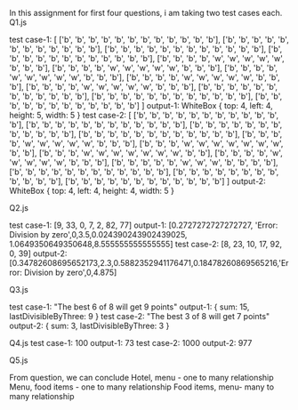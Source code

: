 In this assignment for first four questions, i am taking two test cases each.
Q1.js

test case-1:
[
  ['b', 'b', 'b', 'b', 'b', 'b', 'b', 'b', 'b', 'b', 'b', 'b'],
  ['b', 'b', 'b', 'b', 'b', 'b', 'b', 'b', 'b', 'b', 'b', 'b'],
  ['b', 'b', 'b', 'b', 'b', 'b', 'b', 'b', 'b', 'b', 'b', 'b'],
  ['b', 'b', 'b', 'b', 'b', 'b', 'b', 'b', 'b', 'b', 'b', 'b'],
  ['b', 'b', 'b', 'b', 'w', 'w', 'w', 'w', 'w', 'b', 'b', 'b'],
  ['b', 'b', 'b', 'b', 'w', 'w', 'w', 'w', 'w', 'b', 'b', 'b'],
  ['b', 'b', 'b', 'b', 'w', 'w', 'w', 'w', 'w', 'b', 'b', 'b'],
  ['b', 'b', 'b', 'b', 'w', 'w', 'w', 'w', 'w', 'b', 'b', 'b'],
  ['b', 'b', 'b', 'b', 'w', 'w', 'w', 'w', 'w', 'b', 'b', 'b'],
  ['b', 'b', 'b', 'b', 'b', 'b', 'b', 'b', 'b', 'b', 'b', 'b'],
  ['b', 'b', 'b', 'b', 'b', 'b', 'b', 'b', 'b', 'b', 'b', 'b'],
  ['b', 'b', 'b', 'b', 'b', 'b', 'b', 'b', 'b', 'b', 'b', 'b']
]
output-1:
WhiteBox { top: 4, left: 4, height: 5, width: 5 }
test case-2:
 [
  ['b', 'b', 'b', 'b', 'b', 'b', 'b', 'b', 'b', 'b', 'b', 'b'],
  ['b', 'b', 'b', 'b', 'b', 'b', 'b', 'b', 'b', 'b', 'b', 'b'],
  ['b', 'b', 'b', 'b', 'b', 'b', 'b', 'b', 'b', 'b', 'b', 'b'],
  ['b', 'b', 'b', 'b', 'b', 'b', 'b', 'b', 'b', 'b', 'b', 'b'],
  ['b', 'b', 'b', 'b', 'w', 'w', 'w', 'w', 'w', 'b', 'b', 'b'],
  ['b', 'b', 'b', 'w', 'w', 'w', 'w', 'w', 'w', 'w', 'b', 'b'],
  ['b', 'b', 'b', 'w', 'w', 'w', 'w', 'w', 'w', 'w', 'b', 'b'],
  ['b', 'b', 'b', 'b', 'w', 'w', 'w', 'w', 'w', 'b', 'b', 'b'],
  ['b', 'b', 'b', 'b', 'b', 'w', 'w', 'w', 'b', 'b', 'b', 'b'],
  ['b', 'b', 'b', 'b', 'b', 'b', 'b', 'b', 'b', 'b', 'b', 'b'],
  ['b', 'b', 'b', 'b', 'b', 'b', 'b', 'b', 'b', 'b', 'b', 'b'],
  ['b', 'b', 'b', 'b', 'b', 'b', 'b', 'b', 'b', 'b', 'b', 'b']
]
output-2:
WhiteBox { top: 4, left: 4, height: 4, width: 5 }

Q2.js

test case-1:
[9, 33, 0, 7, 2, 82, 77]
output-1:
[0.2727272727272727, 'Error: Division by zero',0,3.5,0.024390243902439025, 1.0649350649350648,8.555555555555555]
test case-2:
[8, 23, 10, 17, 92, 0, 39]
output-2:
[0.34782608695652173,2.3,0.5882352941176471,0.18478260869565216,'Error: Division by zero',0,4.875]

Q3.js

test case-1:
"The best 6 of 8 will get 9 points"
output-1:
{ sum: 15, lastDivisibleByThree: 9 }
test case-2:
"The best 3 of 8 will get 7 points"
output-2:
{ sum: 3, lastDivisibleByThree: 3 }

Q4.js
test case-1:
100
output-1:
73
test case-2:
1000
output-2:
977

Q5.js

From question, we can conclude
Hotel, menu - one to many relationship
Menu, food items - one to many relationship
Food items, menu- many to many relationship


